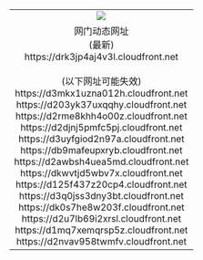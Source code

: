 ﻿<table>
  <tr></tr>
  <tr><td colspan=2 align=center><img src="https://drk3jp4aj4v3l.cloudfront.net/Up/oGate.jpg" /></td></tr>
  <tr><td colspan=2 align=center>网门动态网址<br/>(最新)
<br>https://drk3jp4aj4v3l.cloudfront.net
<br/><br/>(以下网址可能失效)
<br>https://d3mkx1uzna012h.cloudfront.net
<br>https://d203yk37uxqqhy.cloudfront.net
<br>https://d2rme8khh4o00z.cloudfront.net
<br>https://d2djnj5pmfc5pj.cloudfront.net
<br>https://d3uyfgiod2n97a.cloudfront.net
<br>https://db9mafeupxryb.cloudfront.net
<br>https://d2awbsh4uea5md.cloudfront.net
<br>https://dkwvtjd5wbv7x.cloudfront.net
<br>https://d125f437z20cp4.cloudfront.net
<br>https://d3q0jss3dny3bt.cloudfront.net
<br>https://dk0s7he8w203f.cloudfront.net
<br>https://d2u7lb69i2xrsl.cloudfront.net
<br>https://d1mq7xemqrsp5z.cloudfront.net
<br>https://d2nvav958twmfv.cloudfront.net
    </td>
  </tr>
</table>
